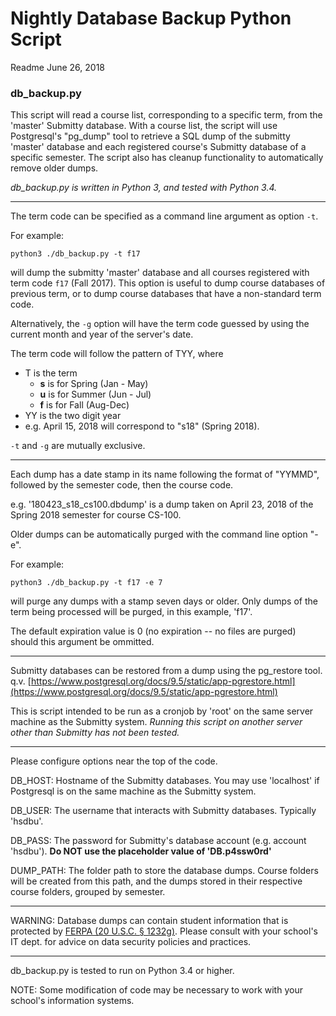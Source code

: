 # Nightly Database Backup Python Script
Readme June 26, 2018

### db_backup.py

This script will read a course list, corresponding to a specific term, from
the 'master' Submitty database.  With a course list, the script will use
Postgresql's "pg_dump" tool to retrieve a SQL dump of the submitty 'master'
database and each registered course's Submitty database of a specific semester.
The script also has cleanup functionality to automatically remove older dumps.

*db_backup.py is written in Python 3, and tested with Python 3.4.*

---

The term code can be specified as a command line argument as option `-t`.

For example:

`python3 ./db_backup.py -t f17`

will dump the submitty 'master' database and all courses registered with term
code `f17` (Fall 2017).  This option is useful to dump course databases of
previous term, or to dump course databases that have a non-standard term code.

Alternatively, the `-g` option will have the term code guessed by using the
current month and year of the server's date.

The term code will follow the pattern of TYY, where
- T is the term
  - **s** is for Spring (Jan - May)
  - **u** is for Summer (Jun - Jul)
  - **f** is for Fall (Aug-Dec)
- YY is the two digit year
- e.g. April 15, 2018 will correspond to "s18" (Spring 2018).

`-t` and `-g` are mutually exclusive.

---

Each dump has a date stamp in its name following the format of "YYMMD",
followed by the semester code, then the course code.

e.g. '180423_s18_cs100.dbdump' is a dump taken on April 23, 2018 of the Spring
2018 semester for course CS-100.

Older dumps can be automatically purged with the command line option "-e".

For example:

`python3 ./db_backup.py -t f17 -e 7`

will purge any dumps with a stamp seven days or older.  Only dumps of the
term being processed will be purged, in this example, 'f17'.

The default expiration value is 0 (no expiration -- no files are purged) should
this argument be ommitted.

---

Submitty databases can be restored from a dump using the pg_restore tool.
q.v. [https://www.postgresql.org/docs/9.5/static/app-pgrestore.html](https://www.postgresql.org/docs/9.5/static/app-pgrestore.html)

This is script intended to be run as a cronjob by 'root' on the same server
machine as the Submitty system.  *Running this script on another server other
than Submitty has not been tested.*

---

Please configure options near the top of the code.

DB_HOST: Hostname of the Submitty databases.  You may use 'localhost' if
Postgresql is on the same machine as the Submitty system.

DB_USER: The username that interacts with Submitty databases.  Typically
'hsdbu'.

DB_PASS: The password for Submitty's database account (e.g. account 'hsdbu').
**Do NOT use the placeholder value of 'DB.p4ssw0rd'**

DUMP_PATH: The folder path to store the database dumps.  Course folders will
be created from this path, and the dumps stored in their respective course
folders, grouped by semester.

---

WARNING:  Database dumps can contain student information that is protected by
[FERPA (20 U.S.C. § 1232g)](https://www2.ed.gov/policy/gen/guid/fpco/ferpa/index.html).
Please consult with your school's IT dept. for advice on data security policies
and practices.

---

db_backup.py is tested to run on Python 3.4 or higher.

NOTE: Some modification of code may be necessary to work with your school's
information systems.
